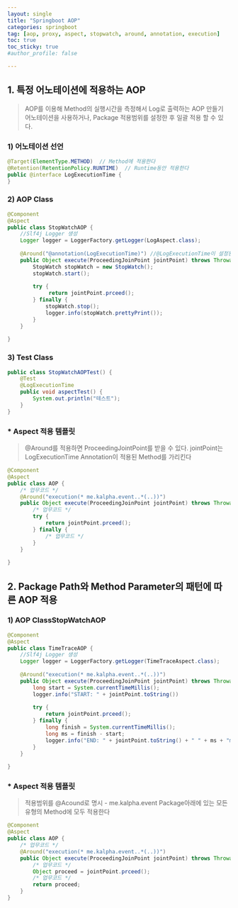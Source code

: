```yaml
---
layout: single
title: "Springboot AOP"
categories: springboot
tag: [aop, proxy, aspect, stopwatch, around, annotation, execution]
toc: true
toc_sticky: true
#author_profile: false

---
```




## 1. 특정 어노테이션에 적용하는 AOP

> AOP를 이용해 Method의 실행시간을 측정해서 Log로 출력하는 AOP 만들기<br>어노테이션을 사용하거나, Package 적용범위를 설정한 후 일괄 적용 할 수 있다.

### 1) 어노테이션 선언

```java
@Target(ElementType.METHOD)  // Method에 적용한다
@Retention(RetentionPolicy.RUNTIME)  // Runtime동안 적용한다
public @interface LogExecutionTime {
}
```

### 2) AOP Class

```java
@Component
@Aspect
public class StopWatchAOP {
    //Slf4j Logger 생성
    Logger logger = LoggerFactory.getLogger(LogAspect.class);
    
    @Around("@annotation(LogExecutionTime)") //@LogExecutionTime이 설정된 메소드에 적용하라
    public Object execute(ProceedingJoinPoint jointPoint) throws Throwable {
        StopWatch stopWatch = new StopWatch();
        stopWatch.start();
        
        try {
        	 return jointPoint.prceed();
        } finally {            
        	stopWatch.stop();
        	logger.info(stopWatch.prettyPrint());
        }
    }
    
}
```

### 3) Test Class

```java
public class StopWatchAOPTest() {
    @Test
    @LogExecutionTime
    public void aspectTest() {
        System.out.println("테스트");
    }
}
```

### * Aspect 적용 템플릿

> @Around를 적용하면 ProceedingJointPoint를 받을 수 있다. jointPoint는 LogExecutionTime Annotation이 적용된 Method를 가리킨다

```java
@Component
@Aspect
public class AOP {
    /* 업무코드 */
    @Around("execution(* me.kalpha.event..*(..))") 
    public Object execute(ProceedingJoinPoint jointPoint) throws Throwable {
        /* 업무코드 */    
        try {
            return jointPoint.prceed();   
        } finally {
            /* 업무코드 */    
        }
    }
    
}
```



## 2. Package Path와 Method Parameter의 패턴에 따른 AOP 적용

### 1) AOP ClassStopWatchAOP

```java
@Component
@Aspect
public class TimeTraceAOP {
    //Slf4j Logger 생성
    Logger logger = LoggerFactory.getLogger(TimeTraceAspect.class);
    
    @Around("execution(* me.kalpha.event..*(..))") 
    public Object execute(ProceedingJoinPoint jointPoint) throws Throwable {
        long start = System.currentTimeMillis();
        logger.info("START: " + jointPoint.toString())
        
        try {
            return jointPoint.prceed();
        } finally {
            long finish = System.currentTimeMillis();
            long ms = finish - start;
            logger.info("END: " + jointPoint.toString() + " " + ms + "ms");
        }
    }
    
}
```

### * Aspect 적용 템플릿

> 적용범위를 @Acound로 명시 - me.kalpha.event Package아래에 있는 모든 유형의 Method에 모두 적용한다

```java
@Component
@Aspect
public class AOP {
    /* 업무코드 */
    @Around("execution(* me.kalpha.event..*(..))") 
    public Object execute(ProceedingJoinPoint jointPoint) throws Throwable {
        /* 업무코드 */      
        Object proceed = jointPoint.prceed();        
        /* 업무코드 */    
        return proceed;
    }
}
```

